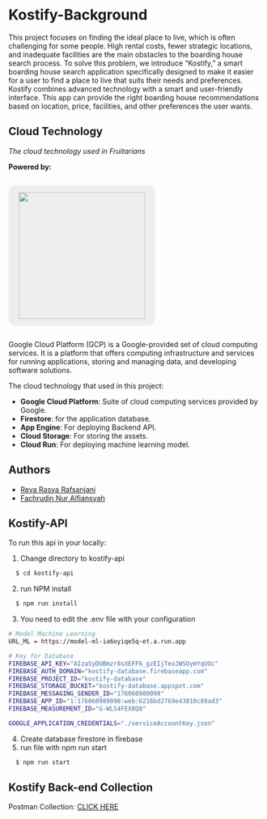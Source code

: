 # Kostify-Background

This project focuses on finding the ideal place to live, which is often challenging for some people. High rental costs, fewer strategic locations, and inadequate facilities are the main obstacles to the boarding house search process. To solve this problem, we introduce “Kostify,” a smart boarding house search application specifically designed to make it easier for a user to find a place to live that suits their needs and preferences. Kostify combines advanced technology with a smart and user-friendly interface. This app can provide the right boarding house recommendations based on location, price, facilities, and other preferences the user wants.

## Cloud Technology

_The cloud technology used in Fruitarians_

**Powered by:**

<p style="text-align: center; background-color: #eee; display: inline-block; padding: 14px 20px; border-radius: 15px;">
<img src="https://upload.wikimedia.org/wikipedia/commons/5/51/Google_Cloud_logo.svg" width="250"/>
</p>

Google Cloud Platform (GCP) is a Google-provided set of cloud computing services. It is a platform that offers computing infrastructure and services for running applications, storing and managing data, and developing software solutions.


The cloud technology that used in this project:

-   **Google Cloud Platform**: Suite of cloud computing services provided by Google.
-   **Firestore**: for the application database.
-   **App Engine**: For deploying Backend API.
-   **Cloud Storage**: For storing the assets.
-   **Cloud Run**: For deploying machine learning model.

## Authors

- [Reva Rasya Rafsanjani](https://github.com/RevaRafsanjani)
- [Fachrudin Nur Alfiansyah](https://github.com/aalffi)

## Kostify-API

To run this api in your locally:

1. Change directory to kostify-api
```bash
  $ cd kostify-api
```
2. run NPM install
```bash
  $ npm run install
```
3. You need to edit the .env file with your configuration
```bash
# Model Machine Learning
URL_ML = https://model-ml-ia6oyiqe5q-et.a.run.app

# Key for Database
FIREBASE_API_KEY="AIzaSyDUBmzr8sXEFF6_gzEIjTeoJWSOymYqUOc"
FIREBASE_AUTH_DOMAIN="kostify-database.firebaseapp.com"
FIREBASE_PROJECT_ID="kostify-database"
FIREBASE_STORAGE_BUCKET="kostify-database.appspot.com"
FIREBASE_MESSAGING_SENDER_ID="176060989098"
FIREBASE_APP_ID="1:176060989098:web:6216bd2769e43010c89ad3"
FIREBASE_MEASUREMENT_ID="G-WL54FEX8Q8"

GOOGLE_APPLICATION_CREDENTIALS="./serviceAccountKey.json"
```
4. Create database firestore in firebase
5. run file with npm run start
```bash
  $ npm run start
```
## Kostify Back-end Collection

Postman Collection: [CLICK HERE](https://www.postman.com/speeding-equinox-272267/workspace/api-test-kostify/collection/30911472-8ad794c2-9d65-405f-b413-61a292d11895?action=share&creator=30911472)
